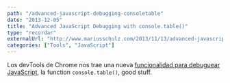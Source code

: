 ```yaml
---
path: "/advanced-javascript-debugging-consoletable"
date: "2013-12-05"
title: "Advanced JavaScript Debugging with console.table()"
type: "recordar"
externalUrl: "http://www.mariusschulz.com/2013/11/13/advanced-javascript-debugging-with-consoletable"
categories: ["Tools", "JavaScript"]
---
```


Los devTools de Chrome nos trae una nueva [funcionalidad para debuguear JavaScript](http://www.mariusschulz.com/2013/11/13/advanced-javascript-debugging-with-consoletable), la function `console.table()`, good stuff.
